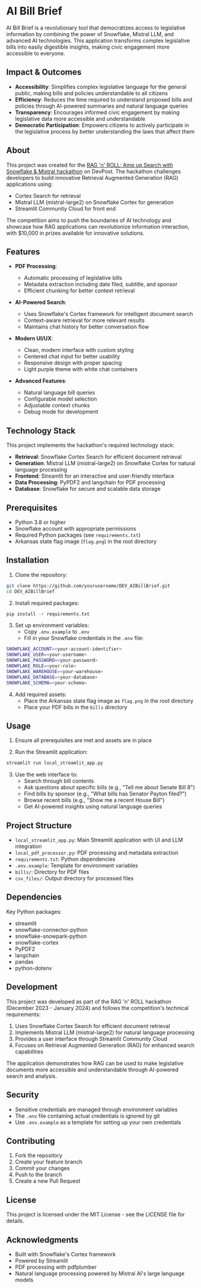 # AI Bill Brief

AI Bill Brief is a revolutionary tool that democratizes access to legislative information by combining the power of Snowflake, Mistral LLM, and advanced AI technologies. This application transforms complex legislative bills into easily digestible insights, making civic engagement more accessible to everyone.

## Impact & Outcomes

- **Accessibility**: Simplifies complex legislative language for the general public, making bills and policies understandable to all citizens
- **Efficiency**: Reduces the time required to understand proposed bills and policies through AI-powered summaries and natural language queries
- **Transparency**: Encourages informed civic engagement by making legislative data more accessible and understandable
- **Democratic Participation**: Empowers citizens to actively participate in the legislative process by better understanding the laws that affect them

## About

This project was created for the [RAG 'n' ROLL: Amp up Search with Snowflake & Mistral hackathon](https://snowflake-mistral-rag.devpost.com/) on DevPost. The hackathon challenges developers to build innovative Retrieval Augmented Generation (RAG) applications using:

- Cortex Search for retrieval
- Mistral LLM (mistral-large2) on Snowflake Cortex for generation
- Streamlit Community Cloud for front end

The competition aims to push the boundaries of AI technology and showcase how RAG applications can revolutionize information interaction, with $10,000 in prizes available for innovative solutions.

## Features

- **PDF Processing**: 
  - Automatic processing of legislative bills
  - Metadata extraction including date filed, subtitle, and sponsor
  - Efficient chunking for better context retrieval

- **AI-Powered Search**: 
  - Uses Snowflake's Cortex framework for intelligent document search
  - Context-aware retrieval for more relevant results
  - Maintains chat history for better conversation flow

- **Modern UI/UX**:
  - Clean, modern interface with custom styling
  - Centered chat input for better usability
  - Responsive design with proper spacing
  - Light purple theme with white chat containers

- **Advanced Features**:
  - Natural language bill queries
  - Configurable model selection
  - Adjustable context chunks
  - Debug mode for development

## Technology Stack

This project implements the hackathon's required technology stack:
- **Retrieval**: Snowflake Cortex Search for efficient document retrieval
- **Generation**: Mistral LLM (mistral-large2) on Snowflake Cortex for natural language processing
- **Frontend**: Streamlit for an interactive and user-friendly interface
- **Data Processing**: PyPDF2 and langchain for PDF processing
- **Database**: Snowflake for secure and scalable data storage

## Prerequisites

- Python 3.8 or higher
- Snowflake account with appropriate permissions
- Required Python packages (see `requirements.txt`)
- Arkansas state flag image (`flag.png`) in the root directory

## Installation

1. Clone the repository:
```bash
git clone https://github.com/yourusername/DEV_AIBillBrief.git
cd DEV_AIBillBrief
```

2. Install required packages:
```bash
pip install -r requirements.txt
```

3. Set up environment variables:
   - Copy `.env.example` to `.env`
   - Fill in your Snowflake credentials in the `.env` file:
```bash
SNOWFLAKE_ACCOUNT=<your-account-identifier>
SNOWFLAKE_USER=<your-username>
SNOWFLAKE_PASSWORD=<your-password>
SNOWFLAKE_ROLE=<your-role>
SNOWFLAKE_WAREHOUSE=<your-warehouse>
SNOWFLAKE_DATABASE=<your-database>
SNOWFLAKE_SCHEMA=<your-schema>
```

4. Add required assets:
   - Place the Arkansas state flag image as `flag.png` in the root directory
   - Place your PDF bills in the `bills` directory

## Usage

1. Ensure all prerequisites are met and assets are in place

2. Run the Streamlit application:
```bash
streamlit run local_streamlit_app.py
```

3. Use the web interface to:
   - Search through bill contents
   - Ask questions about specific bills (e.g., "Tell me about Senate Bill 8")
   - Find bills by sponsor (e.g., "What bills has Senator Payton filed?")
   - Browse recent bills (e.g., "Show me a recent House Bill")
   - Get AI-powered insights using natural language queries

## Project Structure

- `local_streamlit_app.py`: Main Streamlit application with UI and LLM integration
- `local_pdf_processor.py`: PDF processing and metadata extraction
- `requirements.txt`: Python dependencies
- `.env.example`: Template for environment variables
- `bills/`: Directory for PDF files
- `csv_files/`: Output directory for processed files

## Dependencies

Key Python packages:
- streamlit
- snowflake-connector-python
- snowflake-snowpark-python
- snowflake-cortex
- PyPDF2
- langchain
- pandas
- python-dotenv

## Development

This project was developed as part of the RAG 'n' ROLL hackathon (December 2023 - January 2024) and follows the competition's technical requirements:

1. Uses Snowflake Cortex Search for efficient document retrieval
2. Implements Mistral LLM (mistral-large2) for natural language processing
3. Provides a user interface through Streamlit Community Cloud
4. Focuses on Retrieval Augmented Generation (RAG) for enhanced search capabilities

The application demonstrates how RAG can be used to make legislative documents more accessible and understandable through AI-powered search and analysis.

## Security

- Sensitive credentials are managed through environment variables
- The `.env` file containing actual credentials is ignored by git
- Use `.env.example` as a template for setting up your own credentials

## Contributing

1. Fork the repository
2. Create your feature branch
3. Commit your changes
4. Push to the branch
5. Create a new Pull Request

## License

This project is licensed under the MIT License - see the LICENSE file for details.

## Acknowledgments

- Built with Snowflake's Cortex framework
- Powered by Streamlit
- PDF processing with pdfplumber
- Natural language processing powered by Mistral AI's large language models

